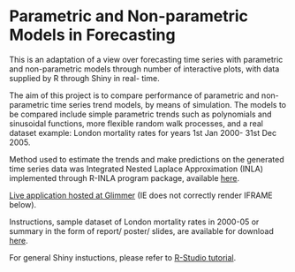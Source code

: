 Parametric and Non-parametric Models in Forecasting
========================================================

This is an adaptation of a view over forecasting time series with parametric and non-parametric models through number of interactive plots, with data supplied by R through Shiny in real- time. 



The aim of this project is to compare performance of parametric and non-parametric time series trend models, by means of simulation. The models to be compared include simple parametric trends such as polynomials and sinusoidal functions, more flexible random walk processes, and a real dataset example: London mortality rates for years 1st Jan 2000- 31st Dec 2005.



Method used to estimate the trends and make predictions on the generated time series data was Integrated Nested Laplace Approximation (INLA) implemented through R-INLA program package, available [here](http://www.r-inla.org).


[Live application hosted at Glimmer](http://glimmer.rstudio.com/incontext/project2) (IE does not correctly render IFRAME below).


Instructions, sample dataset of London mortality rates in 2000-05 or summary in the form of report/ poster/ slides, are available for download [here](http://glimmer.rstudio.com/incontext/download).


For general Shiny instuctions, please refer to [R-Studio tutorial](http://rstudio.github.com/shiny/tutorial/).

